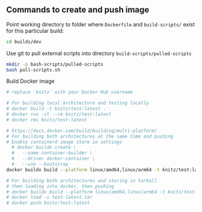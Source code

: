## Commands to create and push image

Point working directory to folder where `Dockerfile` and `build-scripts/` exist for this particular build:

``` bash
cd builds/dev
```

Use git to pull external scripts into directory `build-scripts/pulled-scripts`

``` bash
mkdir -p bash-scripts/pulled-scripts
bash pull-scripts.sh
```

Build Docker image

``` bash
# replace `knitz` with your Docker Hub username

# For building local architecture and testing locally
# docker build -t knitz/test:latest .
# docker run -it --rm knitz/test:latest
# docker rmi knitz/test:latest

# https://docs.docker.com/build/building/multi-platform/
# For building both architectures at the same time and pushing
# Enable containerd image store in settings
  # docker buildx create \
  #   --name container-builder \
  #   --driver docker-container \
  #   --use --bootstrap
docker buildx build --platform linux/amd64,linux/arm64 -t knitz/test:latest --push .

# For building both architectures and storing in tarball
# then loading into docker, then pushing
# docker buildx build --platform linux/amd64,linux/arm64 -t knitz/test:latest -o type=docker,dest=test-latest.tar .
# docker load -i test-latest.tar
# docker push knitz/test:latest
```
